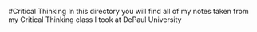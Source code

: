 #Critical Thinking
In this directory you will find all of my notes taken from my Critical Thinking class I took at DePaul University